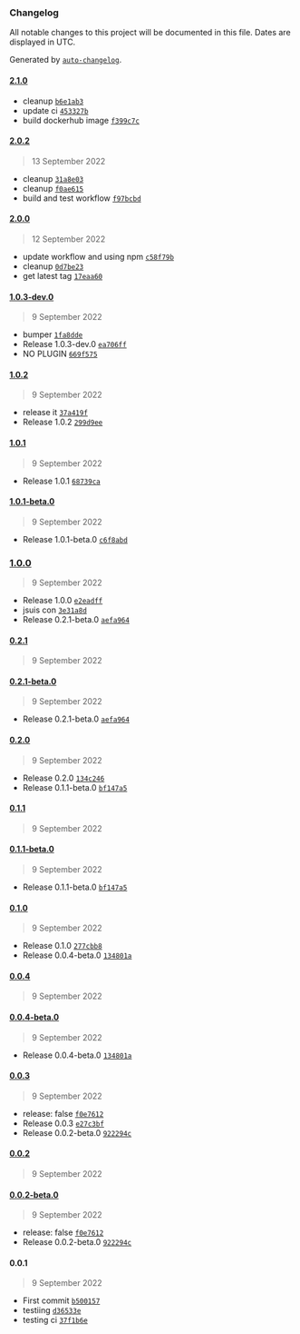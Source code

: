 ### Changelog

All notable changes to this project will be documented in this file. Dates are displayed in UTC.

Generated by [`auto-changelog`](https://github.com/CookPete/auto-changelog).

#### [2.1.0](https://github.com/slimane-achbouq/joke-app/compare/2.0.2...2.1.0)

- cleanup [`b6e1ab3`](https://github.com/slimane-achbouq/joke-app/commit/b6e1ab3422cc354533a2c4f600c9a057c00d2d47)
- update ci [`453327b`](https://github.com/slimane-achbouq/joke-app/commit/453327b3fa4328f6d041ca672c6f8ae697cd7d9a)
- build dockerhub image [`f399c7c`](https://github.com/slimane-achbouq/joke-app/commit/f399c7cc5ece8d40844686d59067cee23c9652b3)

#### [2.0.2](https://github.com/slimane-achbouq/joke-app/compare/2.0.0...2.0.2)

> 13 September 2022

- cleanup [`31a8e03`](https://github.com/slimane-achbouq/joke-app/commit/31a8e03ea3610ebdc8e15481dd8dfb86488f9fa2)
- cleanup [`f0ae615`](https://github.com/slimane-achbouq/joke-app/commit/f0ae6158c344cf5784328aabc5b14e39c9283fb4)
- build and test workflow [`f97bcbd`](https://github.com/slimane-achbouq/joke-app/commit/f97bcbd7f9dde8a2ff2551156d11ef5b5ecf85d7)

#### [2.0.0](https://github.com/slimane-achbouq/joke-app/compare/1.0.3-dev.0...2.0.0)

> 12 September 2022

- update workflow and using npm [`c58f79b`](https://github.com/slimane-achbouq/joke-app/commit/c58f79b33285dd5676bdfdb95ee94331b5499373)
- cleanup [`0d7be23`](https://github.com/slimane-achbouq/joke-app/commit/0d7be23fa8b200e6c7389373ab4c697e90eeb661)
- get latest tag [`17eaa60`](https://github.com/slimane-achbouq/joke-app/commit/17eaa60a014c52b69bd4edcef1dd417e65669c31)

#### [1.0.3-dev.0](https://github.com/slimane-achbouq/joke-app/compare/1.0.2...1.0.3-dev.0)

> 9 September 2022

- bumper [`1fa8dde`](https://github.com/slimane-achbouq/joke-app/commit/1fa8ddef396e5435e7ed4880d622bb1697352917)
- Release 1.0.3-dev.0 [`ea706ff`](https://github.com/slimane-achbouq/joke-app/commit/ea706ff6c78e209183e49fe7588b4ecda8ca6454)
- NO PLUGIN [`669f575`](https://github.com/slimane-achbouq/joke-app/commit/669f5753cd8e24afbbb56d880e176d953e597ac2)

#### [1.0.2](https://github.com/slimane-achbouq/joke-app/compare/1.0.1...1.0.2)

> 9 September 2022

- release it [`37a419f`](https://github.com/slimane-achbouq/joke-app/commit/37a419f416d52c2daab5dbc5442f03371716a989)
- Release 1.0.2 [`299d9ee`](https://github.com/slimane-achbouq/joke-app/commit/299d9ee9d945eb02aa25ec77919ee4869d5c6668)

#### [1.0.1](https://github.com/slimane-achbouq/joke-app/compare/1.0.1-beta.0...1.0.1)

> 9 September 2022

- Release 1.0.1 [`68739ca`](https://github.com/slimane-achbouq/joke-app/commit/68739cae32bd92c8674a688abe5a1f8927a59f53)

#### [1.0.1-beta.0](https://github.com/slimane-achbouq/joke-app/compare/1.0.0...1.0.1-beta.0)

> 9 September 2022

- Release 1.0.1-beta.0 [`c6f8abd`](https://github.com/slimane-achbouq/joke-app/commit/c6f8abdb71ee9c38752d992a29d472c77b359a73)

### [1.0.0](https://github.com/slimane-achbouq/joke-app/compare/0.2.1...1.0.0)

> 9 September 2022

- Release 1.0.0 [`e2eadff`](https://github.com/slimane-achbouq/joke-app/commit/e2eadff234894ce8f095e13a638f2a9ad0fef688)
- jsuis con [`3e31a8d`](https://github.com/slimane-achbouq/joke-app/commit/3e31a8df823b34fb570b32ba52c77177bd0552e5)
- Release 0.2.1-beta.0 [`aefa964`](https://github.com/slimane-achbouq/joke-app/commit/aefa964fa07ecb9902ed0e74c4e05e3cf0ecd172)

#### [0.2.1](https://github.com/slimane-achbouq/joke-app/compare/0.2.1-beta.0...0.2.1)

> 9 September 2022

#### [0.2.1-beta.0](https://github.com/slimane-achbouq/joke-app/compare/0.2.0...0.2.1-beta.0)

> 9 September 2022

- Release 0.2.1-beta.0 [`aefa964`](https://github.com/slimane-achbouq/joke-app/commit/aefa964fa07ecb9902ed0e74c4e05e3cf0ecd172)

#### [0.2.0](https://github.com/slimane-achbouq/joke-app/compare/0.1.1...0.2.0)

> 9 September 2022

- Release 0.2.0 [`134c246`](https://github.com/slimane-achbouq/joke-app/commit/134c2461d97fbb0606de9cd03910300221a2a624)
- Release 0.1.1-beta.0 [`bf147a5`](https://github.com/slimane-achbouq/joke-app/commit/bf147a51376366e523ab308cc56b64414aba5111)

#### [0.1.1](https://github.com/slimane-achbouq/joke-app/compare/0.1.1-beta.0...0.1.1)

> 9 September 2022

#### [0.1.1-beta.0](https://github.com/slimane-achbouq/joke-app/compare/0.1.0...0.1.1-beta.0)

> 9 September 2022

- Release 0.1.1-beta.0 [`bf147a5`](https://github.com/slimane-achbouq/joke-app/commit/bf147a51376366e523ab308cc56b64414aba5111)

#### [0.1.0](https://github.com/slimane-achbouq/joke-app/compare/0.0.4...0.1.0)

> 9 September 2022

- Release 0.1.0 [`277cbb8`](https://github.com/slimane-achbouq/joke-app/commit/277cbb85fe4324605748e71fc1a97663f7f876f4)
- Release 0.0.4-beta.0 [`134801a`](https://github.com/slimane-achbouq/joke-app/commit/134801aaef2ed78294f25121e78c425eb91d470d)

#### [0.0.4](https://github.com/slimane-achbouq/joke-app/compare/0.0.4-beta.0...0.0.4)

> 9 September 2022

#### [0.0.4-beta.0](https://github.com/slimane-achbouq/joke-app/compare/0.0.3...0.0.4-beta.0)

> 9 September 2022

- Release 0.0.4-beta.0 [`134801a`](https://github.com/slimane-achbouq/joke-app/commit/134801aaef2ed78294f25121e78c425eb91d470d)

#### [0.0.3](https://github.com/slimane-achbouq/joke-app/compare/0.0.2...0.0.3)

> 9 September 2022

- release: false [`f0e7612`](https://github.com/slimane-achbouq/joke-app/commit/f0e7612fd10c675bc29e5a35065008b56181c143)
- Release 0.0.3 [`e27c3bf`](https://github.com/slimane-achbouq/joke-app/commit/e27c3bf83e767eaf3be276191984858d7f64bf9e)
- Release 0.0.2-beta.0 [`922294c`](https://github.com/slimane-achbouq/joke-app/commit/922294c9ee9bf9ee95021d5d2480a51efc5e6c20)

#### [0.0.2](https://github.com/slimane-achbouq/joke-app/compare/0.0.2-beta.0...0.0.2)

> 9 September 2022

#### [0.0.2-beta.0](https://github.com/slimane-achbouq/joke-app/compare/0.0.1...0.0.2-beta.0)

> 9 September 2022

- release: false [`f0e7612`](https://github.com/slimane-achbouq/joke-app/commit/f0e7612fd10c675bc29e5a35065008b56181c143)
- Release 0.0.2-beta.0 [`922294c`](https://github.com/slimane-achbouq/joke-app/commit/922294c9ee9bf9ee95021d5d2480a51efc5e6c20)

#### 0.0.1

> 9 September 2022

- First commit [`b500157`](https://github.com/slimane-achbouq/joke-app/commit/b50015746a0070527701cc6088e8caf30136df6c)
- testiing [`d36533e`](https://github.com/slimane-achbouq/joke-app/commit/d36533e09d3cad2181edfb40175335b0eb39e1af)
- testing ci [`37f1b6e`](https://github.com/slimane-achbouq/joke-app/commit/37f1b6e17896aa8594a00a7385f4970f1e48e22a)
